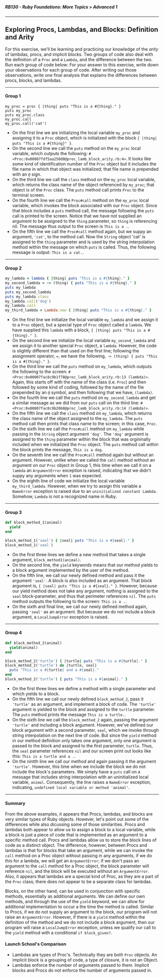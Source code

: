 #####  RB130 - Ruby Foundations: More Topics > Advanced 1

---

## Exploring Procs, Lambdas, and Blocks: Definition and Arity

For this exercise, we'll be learning and practicing our knowledge of the _arity_ of lambdas, procs, and implicit blocks. Two groups of code also deal with the definition of a `Proc` and a `Lambda`, and the difference between the two. Run each group of code below: For your answer to this exercise, write down your observations for each group of code. After writing out those observations, write one final analysis that explains the differences between procs, blocks, and lambdas.

---

#### Group 1  

```
my_proc = proc { |thing| puts "This is a #{thing}." }
puts my_proc
puts my_proc.class
my_proc.call
my_proc.call('cat')
```

* On the first line we are initializing the local variable `my_proc` and assigning it to a `Proc` object, which is initialized with the block `{ |thing| puts "This is a #{thing}" }`.  
* On the second line we call the `puts` method on the `my_proc` local variable, which outputs the following: `#<Proc:0x00007fdf5aa250d0@proc_lamb_block_arity.rb:4>`. It looks like some kind of identification number of the `Proc` object but it includes the file name in which that object was initialized; that file name is prepended with an `@` sign.
* On the third line we call the `class` method on the `my_proc` local variable, which returns the class name of the object referenced by `my_proc`; that object is of the `Proc` class. The `puts` method call prints `Proc` to the terminal screen.
* On the fourth line we call the `Proc#call` method on the `my_proc` local variable, which invokes the block associated with our `Proc` object. Since that block includes a `puts` method call, the message following the `puts` call is printed to the screen. Notice that we have not supplied an argument to be assigned to the `thing` parameter, so `thing` is referencing nil. The message thus output to the screen is `This is a .`.
* On the fifth line we call the `Proc#call` method again, but we suppy an argument, `'cat'`, to the method call. Now the `String` object 'cat' is assigned to the `thing` parameter and is used by the string interpolation method within the message on which `puts` is called. Thus, the following message is output: `This is a cat.`.

---

#### Group 2

```ruby
my_lambda = lambda { |thing| puts "This is a #{thing}." }
my_second_lambda = -> (thing) { puts "This is a #{thing}." }
puts my_lambda
puts my_second_lambda
puts my_lambda.class
my_lambda.call('dog')
my_lambda.call
my_third_lambda = Lambda.new { |thing| puts "This is a #{thing}." }
```

* On the first line we initialize the local variable `my_lambda` and we assign it to a `Proc` object, but a special type of `Proc` object called a `lambda`. We have supplied this `lambda` with a block, `{ |thing| puts "This is a #{thing}." }`.
* On the second line we initialize the local variable `my_second_lambda` and we assign it to another special `Proc` object, a `lambda`. However, the code is slightly different than that used on the first line; following the assignment operator, `=`, we have the following, `-> (thing) { puts "This is a #{thing}." }`.
* On the third line we call the `puts` method on `my_lambda`, which outputs the following to the screen: `#<Proc:0x00007fac8c9b1f78@proc_lamb_block_arity.rb:13 (lambda)>`. Again, this starts off with the name of the class (i.e. `Proc`) and then followed by some kind of coding, followed by the name of the file prepended by an `@` symbol, and then following that we have, `(lambda)`.
* On the fourth line we call the `puts` method on `my_second_lambda` and get a similar message as we did from our `puts` call on the third line: `#<Proc:0x00007fac8c9b2068@proc_lamb_block_arity.rb:14 (lambda)>`.
* On the fifth line we call the `class` method on `my_lambda`, which returns the class name of the object assigned to the `my_lambda`. The `puts` method call then prints that class name to the screen; in this case, `Proc`.
* On the sixth line we call the `Proc#call` method on `my_lambda` while passing in the `String` object argument `'dog'`. The `'dog'` argument is assigned to the `thing` parameter within the block that was orgininally included when we initialized the `Proc` object. The `puts` method call within the block prints the message, `This is a dog`.
* On the seventh line we call the `Proc#call` method again but without an argument. However, unlike when we called the `call` method without an argument on our `Proc` object in Group 1, this time when we call it on a `lambda` an `ArgumentError` exception is raised, indicating that we didn't suppy any arguments when `1` was expected.
* On the eighth line of code we initialize the local variable `my_third_lambda`. However, when we try to assign this variable a `NameError` exception is raised due to an `uninitialized constant Lambda`. Somehow, `Lambda` is not a recognized name in Ruby.

---

#### Group 3

```ruby
def block_method_1(animal)
  yield
end

block_method_1('seal') { |seal| puts "This is a #{seal}." }
block_method_1('seal')
```

* On the first three lines we define a new method that takes a single argument, `block_method1(animal)`.
* On the second line, the `yield` keywords means that our method yields to a block argument implemented by the user of the method.
* On the fifth line, we call our newly defined method and pass it the argument `'seal'`. A block is also included as an argument. That block argument is, `{ |seal| puts "This is a #{seal}." }`. However, because our yield method does not take any argument, nothing is assigned to the `seal` block-parameter, and thus that perimeter references `nil`. The `puts` method outputs the following to the screen: `This is a .`.
* On the sixth and final line, we call our newly defined method again, passing `'seal'` as an argument. But because we do not include a block argument, a `LocalJumpError` exception is raised.

---

#### Group 4

```ruby
def block_method_2(animal)
  yield(animal)
end

block_method_2('turtle') { |turtle| puts "This is a #{turtle}." }
block_method_2('turtle') do |turtle, seal|
  puts "This is a #{turtle} and a #{seal}."
end
block_method_2('turtle') { puts "This is a #{animal}." }
```

* On the first three lines we define a method with a single parameter and which yields to a block.
* On the fifth line we call our newly defined `block_method_2`, pass it `'turtle'` as an argument, and implement a block of code. The `'turtle'` argument is yielded to the block and assigned to the `turtle` parameter. The `puts` method prints the message `This is a turtle.`.
* On the sixth line we call the `block_method_2` again, passing the argument `'turtle'` and including a block argument. However, we've defined our block argument with a second parameter, `seal`, which we invoke through string interpolation on the next line of code. But since the `yield` method in our method definition only takes one argument, only one argument is passed to the block and assigned to the first parameter, `turtle`. Thus, the `seal` parameter references `nil` and our screen print out looks like this: `This is a turtle and a .`.
* On the nintth line we call our method and again passing it the argument `'turtle'`. However, this time when we include the block we do not include the block's parameters. We simply have a `puts` call on a message that includes string interpolation with an uninitialized local variable, `animal`. Consequently, the line raises a `NameError` exception, indicating, `undefined local variable or method 'animal'`.

---

#### Summary

From the above examples, it appears that Procs, lambdas, and blocks are very similar types of Ruby objects. However, let's point out some of the differences while also dicussing some of those similarities. Procs and lambdas both appear to allow us to assign a block to a local variable, while a block is just a piece of code that is implemented as an argument to a specific method call. Procs and lambdas allow us to store the block lines of code as a distinct object. The difference, however, between Procs and lambdas is that for blocks that take an argument, while we can invoke the `call` method on a Proc object without passing in any arguments, if we do this for a lambda, we will get an `ArgumentError`; if we don't pass an argument to the `call` method for a Proc object, the block parameter will reference `nil`, and the block will be executed without an `ArgumentError`. Also, it appears that lambdas are a special kind of Proc, as they are a part of the `Proc` class; there does not appear to be a separate class for lambdas.  

Blocks, on the other hand, can be used in conjunction with specific methods, essentially as additional arguments. We can define our own methods, and through the use of the `yield` keyword, we can allow for additional implementation to occur a the time the method is called. Similar to Procs, if we do not supply an argument to the block, our program will not raise an `ArgumentError`. However, if there is a `yield` method within the definition of the method and we do not include a block argument, then our program will raise a `LocalJumpError` exception, unless we qualify our call to the `yield` method with a conditional `if block_given?`. 

#### Launch School's Comparison  

* Lambdas are types of Proc's. Technically they are both `Proc` objects. An implicit block is a grouping of code, a type of closure, it is not an Object.  
* Lambdas enforce the number of arguments passed to them. Implicit blocks and Procs do not enforce the number of arguments passed in.

